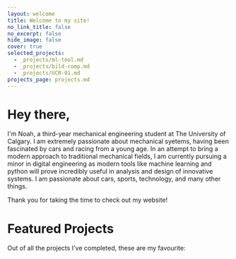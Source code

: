 ```yaml
---
layout: welcome
title: Welcome to my site!
no_link_title: false 
no_excerpt: false 
hide_image: false
cover: true
selected_projects:
  - _projects/ml-tool.md
  - _projects/bild-comp.md
  - _projects/UCR-01.md
projects_page: projects.md
---
```


# Hey there,

I'm Noah, a third-year mechanical engineering student at The University of Calgary. I am extremely passionate about
mechanical syetems, having been fascinated by cars and racing from a young age. In an attempt to bring a modern approach
to traditional mechanical fields, I am currently pursuing a minor in digital engineering as modern tools like machine
learning and python will prove incredibly useful in analysis and design of innovative systems. I am passionate about cars, 
sports, technology, and many other things.

Thank you for taking the time to check out my website! 
# Featured Projects
Out of all the projects I've completed, these are my favourite:

<!--projects-->